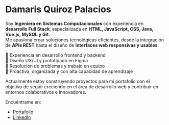 # Damaris Quiroz Palacios  

Soy **Ingeniera en Sistemas Computacionales** con experiencia en **desarrollo Full Stack**, especializada en **HTML, JavaScript, CSS, Java, Vue.js, MySQL y Git**.  
Me apasiona crear soluciones tecnológicas eficientes, desde la integración de **APIs REST** hasta el diseño de **interfaces web responsivas y usables**.  

🔹 Experiencia en desarrollo frontend y backend  
🔹 Diseño UX/UI y prototipado en Figma  
🔹 Resolución de problemas y trabajo en equipo  
🔹 Proactiva, organizada y con alta capacidad de aprendizaje  

Actualmente estoy construyendo proyectos para mi portafolio con el objetivo de seguir creciendo en el área de desarrollo web y contribuir en entornos colaborativos e innovadores.  

Encuéntrame en:  

- [Portafolio](https://dku99.github.io/Portafolio/)  
- [LinkedIn](https://www.linkedin.com/in/damaris-qp/)  
